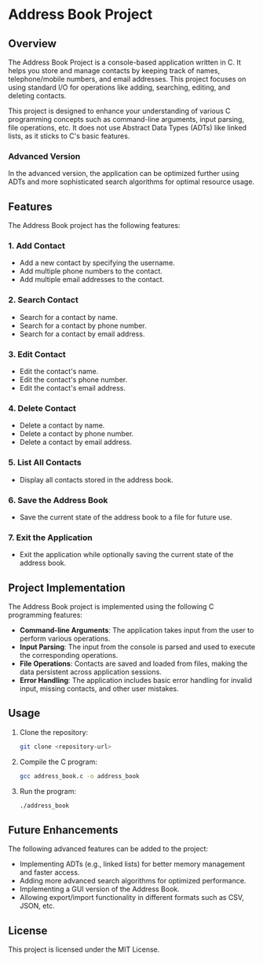 # Address Book Project

## Overview

The Address Book Project is a console-based application written in C. It helps you store and manage contacts by keeping track of names, telephone/mobile numbers, and email addresses. This project focuses on using standard I/O for operations like adding, searching, editing, and deleting contacts. 

This project is designed to enhance your understanding of various C programming concepts such as command-line arguments, input parsing, file operations, etc. It does not use Abstract Data Types (ADTs) like linked lists, as it sticks to C's basic features.

### Advanced Version
In the advanced version, the application can be optimized further using ADTs and more sophisticated search algorithms for optimal resource usage.

## Features

The Address Book project has the following features:

### 1. Add Contact
- Add a new contact by specifying the username.
- Add multiple phone numbers to the contact.
- Add multiple email addresses to the contact.

### 2. Search Contact
- Search for a contact by name.
- Search for a contact by phone number.
- Search for a contact by email address.

### 3. Edit Contact
- Edit the contact's name.
- Edit the contact's phone number.
- Edit the contact's email address.

### 4. Delete Contact
- Delete a contact by name.
- Delete a contact by phone number.
- Delete a contact by email address.

### 5. List All Contacts
- Display all contacts stored in the address book.

### 6. Save the Address Book
- Save the current state of the address book to a file for future use.

### 7. Exit the Application
- Exit the application while optionally saving the current state of the address book.

## Project Implementation

The Address Book project is implemented using the following C programming features:

- **Command-line Arguments**: The application takes input from the user to perform various operations.
- **Input Parsing**: The input from the console is parsed and used to execute the corresponding operations.
- **File Operations**: Contacts are saved and loaded from files, making the data persistent across application sessions.
- **Error Handling**: The application includes basic error handling for invalid input, missing contacts, and other user mistakes.

## Usage

1. Clone the repository:
    ```bash
    git clone <repository-url>
    ```
2. Compile the C program:
    ```bash
    gcc address_book.c -o address_book
    ```
3. Run the program:
    ```bash
    ./address_book
    ```

## Future Enhancements

The following advanced features can be added to the project:

- Implementing ADTs (e.g., linked lists) for better memory management and faster access.
- Adding more advanced search algorithms for optimized performance.
- Implementing a GUI version of the Address Book.
- Allowing export/import functionality in different formats such as CSV, JSON, etc.

## License

This project is licensed under the MIT License.
